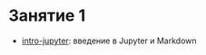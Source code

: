 # Занятие 1

* [intro-jupyter](https://nbviewer.jupyter.org/github/allatambov/PyDat-0919/blob/master/lectures-seminars/1-introduction/intro-jupyter.ipynb): введение в Jupyter и Markdown

